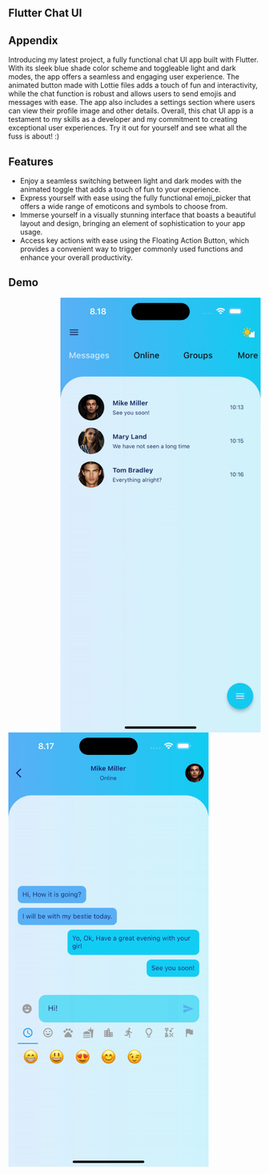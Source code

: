 
## Flutter Chat UI
## Appendix

Introducing my latest project, a fully functional chat UI app built with Flutter. With its sleek blue shade color scheme and toggleable light and dark modes, the app offers a seamless and engaging user experience. The animated button made with Lottie files adds a touch of fun and interactivity, while the chat function is robust and allows users to send emojis and messages with ease. The app also includes a settings section where users can view their profile image and other details. Overall, this chat UI app is a testament to my skills as a developer and my commitment to creating exceptional user experiences. Try it out for yourself and see what all the fuss is about! :)


## Features

- Enjoy a seamless switching between light and dark modes with the animated toggle that adds a touch of fun to your experience.
- Express yourself with ease using the fully functional emoji_picker that offers a wide range of emoticons and symbols to choose from.
- Immerse yourself in a visually stunning interface that boasts a beautiful layout and design, bringing an element of sophistication to your app usage.
- Access key actions with ease using the Floating Action Button, which provides a convenient way to trigger commonly used functions and enhance your overall productivity.


## Demo
<img align="right" alt="Coding" width="400" src="https://github.com/KankareDEV/QuizApp/blob/master/chattapp1.gif">
<img align="left" alt="Coding" width="400" src="https://github.com/KankareDEV/QuizApp/blob/master/chatapp4.gif">
